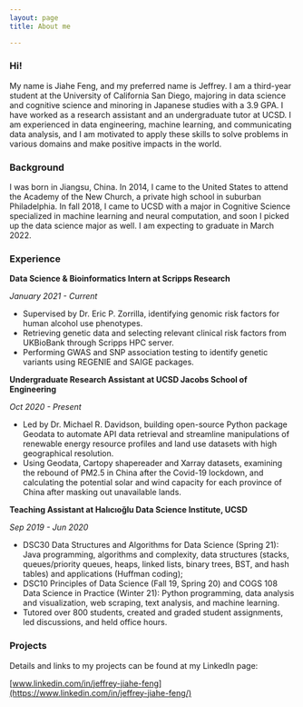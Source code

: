 ```yaml
---
layout: page
title: About me

---
```


### Hi!

My name is Jiahe Feng, and my preferred name is Jeffrey. I am a third-year student at the University of California San Diego, majoring in data science and cognitive science and minoring in Japanese studies with a 3.9 GPA. I have worked as a research assistant and an undergraduate tutor at UCSD. I am experienced in data engineering, machine learning, and communicating data analysis, and I am motivated to apply these skills to solve problems in various domains and make positive impacts in the world.

### Background

I was born in Jiangsu, China. In 2014, I came to the United States to attend the Academy of the New Church, a private high school in suburban Philadelphia. In fall 2018, I came to  UCSD with a major in Cognitive Science specialized in machine learning and neural computation, and soon I picked up the data science major as well. I am expecting to graduate in March 2022.

### Experience

**Data Science & Bioinformatics Intern at Scripps Research**                               	                             

*January 2021 - Current*

- Supervised by Dr. Eric P. Zorrilla, identifying genomic risk factors for human alcohol use phenotypes.
- Retrieving genetic data and selecting relevant clinical risk factors from UKBioBank through Scripps HPC server.
- Performing GWAS and SNP association testing to identify genetic variants using REGENIE and SAIGE packages.

**Undergraduate Research Assistant at UCSD Jacobs School of Engineering**

*Oct 2020 - Present*

-	Led by Dr. Michael R. Davidson, building open-source Python package Geodata to automate API data retrieval and streamline manipulations of renewable energy resource profiles and land use datasets with high geographical resolution. 
-	Using Geodata, Cartopy shapereader and Xarray datasets, examining the rebound of PM2.5 in China after the Covid-19 lockdown, and calculating the potential solar and wind capacity for each province of China after masking out unavailable lands.

**Teaching Assistant at Halıcıoğlu Data Science Institute, UCSD**

*Sep 2019 - Jun 2020*

-	DSC30 Data Structures and Algorithms for Data Science (Spring 21): Java programming, algorithms and complexity, data structures (stacks, queues/priority queues, heaps, linked lists, binary trees, BST, and hash tables) and applications (Huffman coding); 
-	DSC10 Principles of Data Science (Fall 19, Spring 20) and COGS 108 Data Science in Practice (Winter 21): Python programming, data analysis and visualization, web scraping, text analysis, and machine learning.
-	Tutored over 800 students, created and graded student assignments, led discussions, and held office hours.



### Projects

Details and links to my projects can be found at my LinkedIn page:

[www.linkedin.com/in/jeffrey-jiahe-feng](https://www.linkedin.com/in/jeffrey-jiahe-feng/)
